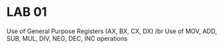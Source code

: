 # LAB 01
Use of General Purpose Registers (AX, BX, CX, DX) /br
Use of MOV, ADD, SUB, MUL, DIV, NEG, DEC, INC operations

